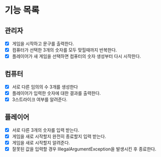 기능 목록
===============

## 관리자

- [x] 게임을 시작하고 문구를 출력한다.
- [x] 컴퓨터가 선택한 3개의 숫자를 모두 맞힐때까지 반복한다.
- [x] 플레이어가 새 게임을 선택하면 컴퓨터의 숫자 생성부터 다시 시작한다.

## 컴퓨터

- [x] 서로 다른 임의의 수 3개를 생성한다
- [x] 플레이어가 입력한 숫자에 대한 결과를 출력한다.
- [x] 3스트라이크 여부를 알려준다.

## 플레이어

- [x] 서로 다른 3개의 숫자를 입력 받는다.
- [x] 게임을 새로 시작할지 완전히 종료할지 입력 받는다.
- [x] 게임을 새로 시작할지 알려준다.
- [x] 잘못된 값을 입력할 경우 IllegalArgumentException을 발생시킨 후 종료한다.
